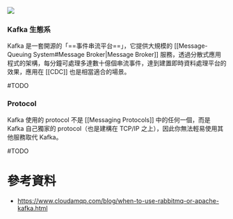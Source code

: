 ![](<https://raw.githubusercontent.com/Jamison-Chen/KM-software/master/img/kafka-setup.png>)

### Kafka 生態系

Kafka 是一套開源的「==事件串流平台==」，它提供大規模的 [[Message-Queuing System#Message Broker|Message Broker]] 服務，透過分散式應用程式的架構，每分鐘可處理多達數十億個串流事件，達到建置即時資料處理平台的效果，應用在 [[CDC]] 也是相當適合的場景。

#TODO 

### Protocol

Kafka 使用的 protocol 不是 [[Messaging Protocols]] 中的任何一個，而是 Kafka 自己獨家的 protocol（也是建構在 TCP/IP 之上），因此你無法輕易使用其他服務取代 Kafka。

#TODO 

# 參考資料

- <https://www.cloudamqp.com/blog/when-to-use-rabbitmq-or-apache-kafka.html>
